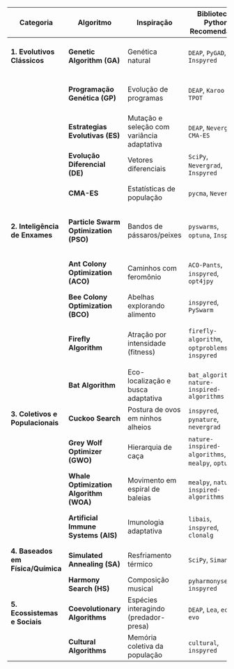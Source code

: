 | Categoria                         | Algoritmo                              | Inspiração                                 | Bibliotecas Python Recomendadas                  | Visualização com `pygame`/`matplotlib`                        |
| --------------------------------- | -------------------------------------- | ------------------------------------------ | ------------------------------------------------ | ------------------------------------------------------------- |
| **1. Evolutivos Clássicos**       | **Genetic Algorithm (GA)**             | Genética natural                           | `DEAP`, `PyGAD`, `Inspyred`                      | Trajetória da melhor solução, evolução do fitness             |
|                                   | **Programação Genética (GP)**          | Evolução de programas                      | `DEAP`, `Karoo GP`, `TPOT`                       | Árvore de expressão, evolução da solução                      |
|                                   | **Estrategias Evolutivas (ES)**        | Mutação e seleção com variância adaptativa | `DEAP`, `Nevergrad`, `CMA-ES`                    | Curvas de convergência                                        |
|                                   | **Evolução Diferencial (DE)**          | Vetores diferenciais                       | `SciPy`, `Nevergrad`, `Inspyred`                 | Nuvem de soluções e fitness                                   |
|                                   | **CMA-ES**                             | Estatísticas de população                  | `pycma`, `Nevergrad`                             | Covariância entre variáveis, convergência                     |
| **2. Inteligência de Enxames**    | **Particle Swarm Optimization (PSO)**  | Bandos de pássaros/peixes                  | `pyswarms`, `optuna`, `Inspyred`                 | Partículas se movendo no espaço de busca (ótimo com `pygame`) |
|                                   | **Ant Colony Optimization (ACO)**      | Caminhos com feromônio                     | `ACO-Pants`, `inspyred`, `opt4jpy`               | Caminhos otimizados, rede de trilhas (com `pygame`)           |
|                                   | **Bee Colony Optimization (BCO)**      | Abelhas explorando alimento                | `inspyred`, `PySwarm`                            | Trajetória e área explorada                                   |
|                                   | **Firefly Algorithm**                  | Atração por intensidade (fitness)          | `firefly-algorithm`, `optproblems`, `inspyred`   | Luzes se movendo no espaço 2D (com brilho proporcional)       |
|                                   | **Bat Algorithm**                      | Eco-localização e busca adaptativa         | `bat_algorithm`, `nature-inspired-algorithms`    | Movimento das soluções (com som, se for ousado 😄)            |
| **3. Coletivos e Populacionais**  | **Cuckoo Search**                      | Postura de ovos em ninhos alheios          | `inspyred`, `pynature`, `nevergrad`              | Substituição de soluções e outliers no fitness                |
|                                   | **Grey Wolf Optimizer (GWO)**          | Hierarquia de caça                         | `nature-inspired-algorithms`, `mealpy`, `optuna` | Movimento coordenado em torno da melhor solução               |
|                                   | **Whale Optimization Algorithm (WOA)** | Movimento em espiral de baleias            | `mealpy`, `nature-inspired-algorithms`           | Curvas em espiral para solução ótima                          |
|                                   | **Artificial Immune Systems (AIS)**    | Imunologia adaptativa                      | `libais`, `inspyred`, `clonalg`                  | Gráfico de detecção de anomalias (com `matplotlib`)           |
| **4. Baseados em Física/Química** | **Simulated Annealing (SA)**           | Resfriamento térmico                       | `SciPy`, `Simanneal`                             | Temperatura x energia (fitness)                               |
|                                   | **Harmony Search (HS)**                | Composição musical                         | `pyharmonysearch`, `inspyred`                    | Acordes e notas vs aptidão (score)                            |
| **5. Ecossistemas e Sociais**     | **Coevolutionary Algorithms**          | Espécies interagindo (predador-presa)      | `DEAP`, `Lea`, `eco-evo`                         | Populações separadas com fitness cruzado                      |
|                                   | **Cultural Algorithms**                | Memória coletiva da população              | `cultural`, `inspyred`                           | Fitness individual vs conhecimento cultural médio             |
